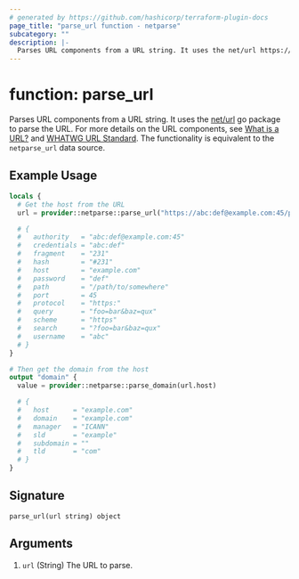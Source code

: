 ```yaml
---
# generated by https://github.com/hashicorp/terraform-plugin-docs
page_title: "parse_url function - netparse"
subcategory: ""
description: |-
  Parses URL components from a URL string. It uses the net/url https://pkg.go.dev/net/url go package to parse the URL. For more details on the URL components, see What is a URL? https://developer.mozilla.org/en-US/docs/Learn/Common_questions/What_is_a_URL and WHATWG URL Standard https://url.spec.whatwg.org/#api. The functionality is equivalent to the netparse_url data source.
---
```


# function: parse_url

Parses URL components from a URL string. It uses the [net/url](https://pkg.go.dev/net/url) go package to parse the URL. For more details on the URL components, see [What is a URL?](https://developer.mozilla.org/en-US/docs/Learn/Common_questions/What_is_a_URL) and [WHATWG URL Standard](https://url.spec.whatwg.org/#api). The functionality is equivalent to the `netparse_url` data source.

## Example Usage

```terraform
locals {
  # Get the host from the URL
  url = provider::netparse::parse_url("https://abc:def@example.com:45/path/to/somewhere?foo=bar&baz=qux#231s")

  # {
  #   authority   = "abc:def@example.com:45"
  #   credentials = "abc:def"
  #   fragment    = "231"
  #   hash        = "#231"
  #   host        = "example.com"
  #   password    = "def"
  #   path        = "/path/to/somewhere"
  #   port        = 45
  #   protocol    = "https:"
  #   query       = "foo=bar&baz=qux"
  #   scheme      = "https"
  #   search      = "?foo=bar&baz=qux"
  #   username    = "abc"
  # }
}

# Then get the domain from the host
output "domain" {
  value = provider::netparse::parse_domain(url.host)

  # {
  #   host      = "example.com"
  #   domain    = "example.com"
  #   manager   = "ICANN"
  #   sld       = "example"
  #   subdomain = ""
  #   tld       = "com"
  # }
}
```

## Signature

<!-- signature generated by tfplugindocs -->
```text
parse_url(url string) object
```

## Arguments

<!-- arguments generated by tfplugindocs -->
1. `url` (String) The URL to parse.

